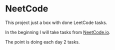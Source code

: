 # NeetCode

This project just a box with done LeetCode tasks.

In the beginning I will take tasks from [NeetCode.io](https://neetcode.io).

The point is doing each day 2 tasks.
